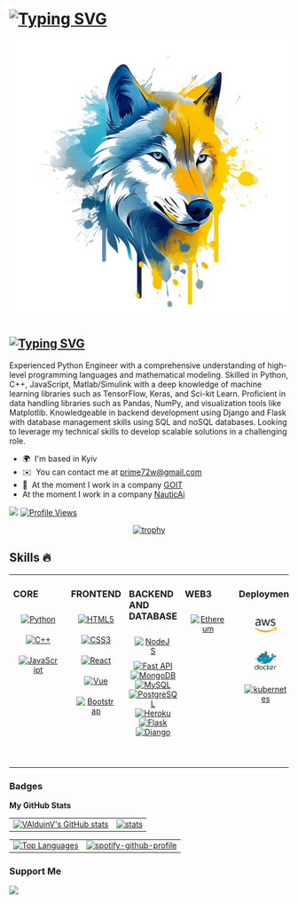 [![Typing SVG](https://readme-typing-svg.demolab.com?font=Pacifico&size=20&pause=1000&color=E60000&background=001872E2&center=true&vCenter=true&repeat=false&width=1050&height=50&lines=Hi!+My+name+is+%F0%9F%90%BAVictor%2FAlduin%E2%9A%9B%EF%B8%8F)](https://git.io/typing-svg)
=========================================================================================================================================

<div align="center">
  <img src="img/wolf.png" alt="wolf">
</div>

[![Typing SVG](https://readme-typing-svg.demolab.com?font=Pacifico&size=18&pause=1000&color=E60000&background=001872E2&center=true&vCenter=true&width=1050&height=35&lines=%F0%9F%92%BBPython%2C+C%2B%2B%2C+Full-Stack+Developer+and+CyberSpecialist%F0%9F%96%A5)](https://git.io/typing-svg)
-------------------------------------

Experienced Python Engineer with a comprehensive understanding of high-level programming languages and mathematical modeling. Skilled in Python, C++, JavaScript, Matlab/Simulink with a deep knowledge of machine learning libraries such as TensorFlow, Keras, and Sci-kit Learn. Proficient in data handling libraries such as Pandas, NumPy, and visualization tools like Matplotlib. Knowledgeable in backend development using Django and Flask with database management skills using SQL and noSQL databases. Looking to leverage my technical skills to develop scalable solutions in a challenging role.

* 🌍  I'm based in Kyiv
* ✉️  You can contact me at [prime72w@gmail.com](mailto:prime72w@gmail.com)
* 🚀  At the moment I work in a company [GOIT](https://m.goit.global/ua/new/?utm_source=google&utm_medium=cpc&utm_campaign=19743486479|{campaign_name}&utm_term=154975695588||goit&utm_content=649512770761&gad=1&gclid=Cj0KCQjwnrmlBhDHARIsADJ5b_mO02s_sp187bD4UJ62a7a2Ns-hm37bsuFBJ1VqwyGGbbC3FLt3gzoaArtZEALw_wcB)
* At the moment I work in a company [NauticAi](https://www.nauticai.co/)

<a href="https://www.github.com/VAlduinV" target="_blank" rel="noreferrer"><img
src="https://img.shields.io/github/followers/VAlduinV?logo=github&style=for-the-badge&color=10b981&labelColor=000000" /></a>
[![Profile Views](https://komarev.com/ghpvc/?username=VAlduinV&color=red&style=flat&label=Profile+Views)](https://github.com/VAlduinV)

<p align="center">
  <a href="https://github-profile-trophy.vercel.app/?username=ryo-ma&theme=monokai">
    <img src="https://github-profile-trophy.vercel.app/?username=ryo-ma&theme=monokai" alt="trophy">
  </a>
</p>

## Skills 🔥
<table><tr><td valign="top" width="33%">

### CORE
<div align="center">  
<a href="https://www.python.org/" target="_blank" rel="noreferrer"><img style="margin: 10px" src="https://raw.githubusercontent.com/danielcranney/readme-generator/main/public/icons/skills/python-colored.svg" width="36" height="36" alt="Python" /></a>
<a href="https://docs.microsoft.com/en-us/cpp/?view=msvc-170" target="_blank" rel="noreferrer"><img style="margin: 10px" src="https://raw.githubusercontent.com/danielcranney/readme-generator/main/public/icons/skills/cplusplus-colored.svg" width="36" height="36" alt="C++" /></a>
<a href="https://developer.mozilla.org/en-US/docs/Web/JavaScript" target="_blank" rel="noreferrer"><img style="margin: 10px" src="https://raw.githubusercontent.com/danielcranney/readme-generator/main/public/icons/skills/javascript-colored.svg" width="36" height="36" alt="JavaScript" /></a>
</div>

</td>

<td valign="top" width="33%">

### FRONTEND
<div align="center">  
<a href="https://developer.mozilla.org/en-US/docs/Glossary/HTML5" target="_blank" rel="noreferrer"><img style="margin: 10px" src="https://raw.githubusercontent.com/danielcranney/readme-generator/main/public/icons/skills/html5-colored.svg" width="36" height="36" alt="HTML5" /></a>
<a href="https://www.w3.org/TR/CSS/#css" target="_blank" rel="noreferrer"><img style="margin: 10px" src="https://raw.githubusercontent.com/danielcranney/readme-generator/main/public/icons/skills/css3-colored.svg" width="36" height="36" alt="CSS3" /></a>
<a href="https://reactjs.org/" target="_blank" rel="noreferrer"><img style="margin: 10px" src="https://raw.githubusercontent.com/danielcranney/readme-generator/main/public/icons/skills/react-colored.svg" width="36" height="36" alt="React" /></a>
<a href="https://vuejs.org/" target="_blank" rel="noreferrer"><img style="margin: 10px" src="https://raw.githubusercontent.com/danielcranney/readme-generator/main/public/icons/skills/vuejs-colored.svg" width="36" height="36" alt="Vue" /></a>
<a href="https://getbootstrap.com/" target="_blank" rel="noreferrer"><img style="margin: 10px" src="https://raw.githubusercontent.com/danielcranney/readme-generator/main/public/icons/skills/bootstrap-colored.svg" width="36" height="36" alt="Bootstrap" /></a>
</div>
</td>

<td valign="top" width="33%">

### BACKEND AND DATABASE
<div align="center"> 
<a href="https://nodejs.org/en/" target="_blank" rel="noreferrer"><img style="margin: 10px" src="https://raw.githubusercontent.com/danielcranney/readme-generator/main/public/icons/skills/nodejs-colored.svg" width="36" height="36" alt="NodeJS" /></a>
<a href="https://fastapi.tiangolo.com/" target="_blank" rel="noreferrer"><img src="https://raw.githubusercontent.com/danielcranney/readme-generator/main/public/icons/skills/fastapi-colored.svg" width="36" height="36" alt="Fast API" /></a>
<a href="https://www.mongodb.com/" target="_blank" rel="noreferrer"><img src="https://raw.githubusercontent.com/danielcranney/readme-generator/main/public/icons/skills/mongodb-colored.svg" width="36" height="36" alt="MongoDB" /></a>
<a href="https://www.mysql.com/" target="_blank" rel="noreferrer"><img src="https://raw.githubusercontent.com/danielcranney/readme-generator/main/public/icons/skills/mysql-colored.svg" width="36" height="36" alt="MySQL" /></a>
<a href="https://www.postgresql.org/" target="_blank" rel="noreferrer"><img src="https://raw.githubusercontent.com/danielcranney/readme-generator/main/public/icons/skills/postgresql-colored.svg" width="36" height="36" alt="PostgreSQL" /></a>
<a href="https://www.heroku.com/" target="_blank" rel="noreferrer"><img src="https://raw.githubusercontent.com/danielcranney/readme-generator/main/public/icons/skills/heroku-colored.svg" width="36" height="36" alt="Heroku" /></a>
<a href="https://flask.palletsprojects.com/en/2.0.x/" target="_blank" rel="noreferrer"><img src="https://raw.githubusercontent.com/danielcranney/readme-generator/main/public/icons/skills/flask-colored-dark.svg" width="36" height="36" alt="Flask" /></a>
<a href="https://www.djangoproject.com/" target="_blank" rel="noreferrer"><img src="https://raw.githubusercontent.com/danielcranney/readme-generator/main/public/icons/skills/django-colored-dark.svg" width="36" height="36" alt="Django" /></a>
</div>
</td>

<td valign="top" width="33%">

### WEB3
<div align="center"> 
<a href="https://ethereum.org/en/" target="_blank" rel="noreferrer"><img style="margin: 10px" src="https://raw.githubusercontent.com/danielcranney/readme-generator/main/public/icons/skills/ethereum-colored.svg" width="36" height="36" alt="Ethereum" /></a>
</div>
</td>

<td valign="top" width="33%">

### Deployment
<div align="center"> 
<a href="https://aws.amazon.com" target="_blank" rel="noreferrer"> <img style="margin: 10px" src="https://raw.githubusercontent.com/devicons/devicon/master/icons/amazonwebservices/amazonwebservices-original-wordmark.svg" alt="aws" width="40" height="40"/></a>
<a href="https://www.docker.com/" target="_blank" rel="noreferrer"> <img style="margin: 10px" src="https://raw.githubusercontent.com/devicons/devicon/master/icons/docker/docker-original-wordmark.svg" alt="docker" width="40" height="40"/> </a>
<a href="https://kubernetes.io" target="_blank" rel="noreferrer"> <img style="margin: 10px" src="https://www.vectorlogo.zone/logos/kubernetes/kubernetes-icon.svg" alt="kubernetes" width="40" height="40"/> </a>
</div>
</td>

<td valign="top" width="33%">

### Software
<div align="center"> 
<a href="https://www.mathworks.com/" target="_blank" rel="noreferrer"><img style="margin: 10px" src="https://upload.wikimedia.org/wikipedia/commons/2/21/Matlab_Logo.png" alt="matlab" width="40" height="40"/>
</div>
</td>
  
<td valign="top" width="33%">

### DevOps
<div align="center"> 
<a href="https://www.linux.org/" target="_blank"><img style="margin: 10px" src="https://profilinator.rishav.dev/skills-assets/linux-original.svg" alt="Linux" height="50" /></a>
<a href="https://docs.microsoft.com/en-us/powershell/" target="_blank"><img style="margin: 10px" src="https://profilinator.rishav.dev/skills-assets/powershell.png" alt="PowerShell" height="50" /></a>  
</div>
</td>

<td valign="top" width="33%">

### Libraries
<div align="center"> 
<a href="https://opencv.org/" target="_blank" rel="noreferrer"><img style="margin: 10px" src="https://www.vectorlogo.zone/logos/opencv/opencv-icon.svg" alt="opencv" width="40" height="40"/></a> 
<a href="https://pandas.pydata.org/" target="_blank" rel="noreferrer"><img style="margin: 10px" src="https://raw.githubusercontent.com/devicons/devicon/2ae2a900d2f041da66e950e4d48052658d850630/icons/pandas/pandas-original.svg" alt="pandas" width="40" height="40"/></a> 
<a href="https://scikit-learn.org/" target="_blank" rel="noreferrer"> <img style="margin: 10px" src="https://upload.wikimedia.org/wikipedia/commons/0/05/Scikit_learn_logo_small.svg" alt="scikit_learn" width="40" height="40"/></a>
<a href="https://seaborn.pydata.org/" target="_blank" rel="noreferrer"> <img style="margin: 10px" src="https://seaborn.pydata.org/_images/logo-mark-lightbg.svg" alt="seaborn" width="40" height="40"/></a> 
<a href="https://www.tensorflow.org" target="_blank" rel="noreferrer"> <img style="margin: 10px" src="https://www.vectorlogo.zone/logos/tensorflow/tensorflow-icon.svg" alt="tensorflow" width="40" height="40"/></a>
<a href="https://pytorch.org/" target="_blank"><img style="margin: 10px" src="https://profilinator.rishav.dev/skills-assets/pytorch-icon.svg" alt="pytorch" height="50" /></a> 
</div>
</td>

<td valign="top" width="33%">

### Other
<div align="center"> 
<a href="https://git-scm.com/" target="_blank" rel="noreferrer"> <img style="margin: 10px" src="https://www.vectorlogo.zone/logos/git-scm/git-scm-icon.svg" alt="git" width="40" height="40"/></a>
</div>
</td>

<td valign="top" width="33%">

### Socials
<div align="center"> 
<a href="https://www.github.com/VAlduinV" target="_blank" rel="noreferrer"><img style="margin: 10px" src="https://raw.githubusercontent.com/danielcranney/readme-generator/main/public/icons/socials/github-dark.svg" width="32" height="32" alt="git_hub" /></a> 
<a href="https://www.linkedin.com/in/victor-ivanov-9409111b4" target="_blank" rel="noreferrer"><img style="margin: 10px" src="https://raw.githubusercontent.com/danielcranney/readme-generator/main/public/icons/socials/linkedin.svg" width="32" height="32" alt="linkedin" /></a>
<a href="https://www.hackerrank.com/prime72w" target="blank"><img style="margin: 10px"  src="https://raw.githubusercontent.com/rahuldkjain/github-profile-readme-generator/master/src/images/icons/Social/hackerrank.svg" alt="prime72w" height="32" width="32" /></a>
</div>
</td></tr></table> 

### Badges

<b>My GitHub Stats</b>

<table align="center">
  <tr>
    <td>
        <a href="http://www.github.com/VAlduinV"><img src="https://github-readme-stats.vercel.app/api?username=VAlduinV&show_icons=true&hide=&count_private=true&title_color=ef4444&text_color=3382ed&icon_color=10b981&bg_color=000000&hide_border=true&show_icons=true" alt="VAlduinV's GitHub stats" /></a>
    </td>
    <td>
        <a href="http://www.github.com/VAlduinV"><img src="https://github-readme-streak-stats.herokuapp.com/?user=VAlduinV&stroke=3382ed&background=000000&ring=ef4444&fire=ef4444&currStreakNum=3382ed&currStreakLabel=ef4444&sideNums=3382ed&sideLabels=3382ed&dates=3382ed&hide_border=true" alt="stats" /></a>
    </td>
  </tr>
</table>

<table align="center">
  <tr>
    <td>
        <a href="https://github.com/VAlduinV"><img src="https://github-readme-stats.vercel.app/api/top-langs/?username=VAlduinV&langs_count=7&title_color=ef4444&text_color=3382ed&icon_color=10b981&bg_color=000000&hide_border=true&locale=en&custom_title=Top%7%Languages" alt="Top Languages" /></a>
    </td>
    <td>
        <a href="https://github.com/kittinan/spotify-github-profile"><img src="https://spotify-github-profile.vercel.app/api/view?uid=31hhefvdqzucc7dwev6sg4l5ptqm&cover_image=true&theme=default&show_offline=true&background_color=121212&interchange=true&bar_color=ff0000&bar_color_cover=false" alt="spotify-github-profile">
    </a>
    </td>
  </tr>
</table>



### Support Me

<a href="https://www.buymeacoffee.com/prime72we"><img src="https://cdn.buymeacoffee.com/buttons/v2/default-yellow.png" width="200" /></a>
